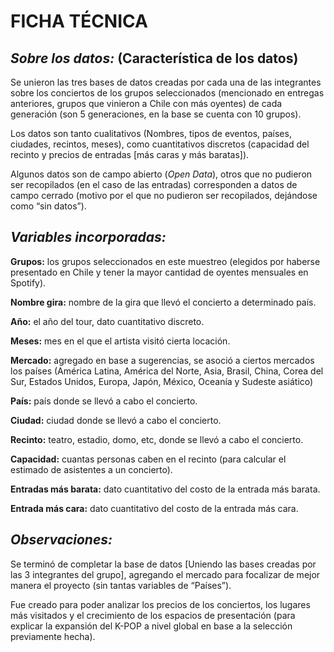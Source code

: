 # __FICHA TÉCNICA__ 

## *__Sobre los datos:__* (Característica de los datos) 

Se unieron las tres bases de datos creadas por cada una de las integrantes sobre los conciertos de los grupos seleccionados (mencionado en entregas anteriores, grupos que vinieron a Chile con más oyentes) de cada generación (son 5 generaciones, en la base se cuenta con 10 grupos). 

Los datos son tanto cualitativos (Nombres, tipos de eventos, países, ciudades, recintos, meses), como cuantitativos discretos (capacidad del recinto y precios de entradas [más caras y más baratas]). 

Algunos datos son de campo abierto (*Open Data*), otros que no pudieron ser recopilados (en el caso de las entradas) corresponden a datos de campo cerrado (motivo por el que no pudieron ser recopilados, dejándose como “sin datos”). 

 

## *__Variables incorporadas:__* 

__Grupos:__ los grupos seleccionados en este muestreo (elegidos por haberse presentado en Chile y tener la mayor cantidad de oyentes mensuales en Spotify). 

__Nombre gira:__ nombre de la gira que llevó el concierto a determinado país. 

__Año:__ el año del tour, dato cuantitativo discreto. 

__Meses:__ mes en el que el artista visitó cierta locación. 

__Mercado:__ agregado en base a sugerencias, se asoció a ciertos mercados los países (América Latina, América del Norte, Asia, Brasil, China, Corea del Sur, Estados Unidos, Europa, Japón, México, Oceanía y Sudeste asiático) 

__País:__ país donde se llevó a cabo el concierto. 

__Ciudad:__ ciudad donde se llevó a cabo el concierto. 

__Recinto:__ teatro, estadio, domo, etc, donde se llevó a cabo el concierto. 

__Capacidad:__ cuantas personas caben en el recinto (para calcular el estimado de asistentes a un concierto). 

__Entradas más barata:__ dato cuantitativo del costo de la entrada más barata. 

__Entrada más cara:__ dato cuantitativo del costo de la entrada más cara. 

 

## *__Observaciones:__* 

Se terminó de completar la base de datos [Uniendo las bases creadas por las 3 integrantes del grupo], agregando el mercado para focalizar de mejor manera el proyecto (sin tantas variables de “Países”). 

Fue creado para poder analizar los precios de los conciertos, los lugares más visitados y el crecimiento de los espacios de presentación (para explicar la expansión del K-POP a nivel global en base a la selección previamente hecha). 